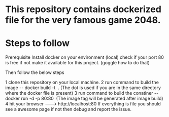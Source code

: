 # This repository contains dockerized file for the very famous game 2048.
# Steps to follow
Prerequisite 
Install docker on your environment (local)
check if your port 80 is free if not make it available for this project. (goggle how to do that)

Then follow the below steps 

1 clone this repository on your local machine.
2 run command to build the image -- docker build -t <image name> . (The dot is used if you are in the same directory where the docker file is present)
3 run command to build the conatiner -- docker run -d -p 80:80 <image tag> (The image tag will be generated after image build) 
4 hit your browser ---> http://localhost:80
If everything is file you should see a awesome page if not then debug and report the issue.
